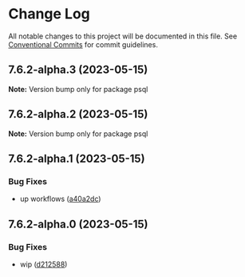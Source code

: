 # Change Log

All notable changes to this project will be documented in this file.
See [Conventional Commits](https://conventionalcommits.org) for commit guidelines.

## 7.6.2-alpha.3 (2023-05-15)

**Note:** Version bump only for package psql





## 7.6.2-alpha.2 (2023-05-15)

**Note:** Version bump only for package psql





## 7.6.2-alpha.1 (2023-05-15)


### Bug Fixes

* up workflows ([a40a2dc](https://github.com/SocialGouv/docker/commit/a40a2dc58996f8b08a8dd58f4af94c11404120ba))





## 7.6.2-alpha.0 (2023-05-15)


### Bug Fixes

* wip ([d212588](https://github.com/SocialGouv/docker/commit/d212588d02c022d92a1a76a11217ba8d176a0ca9))
